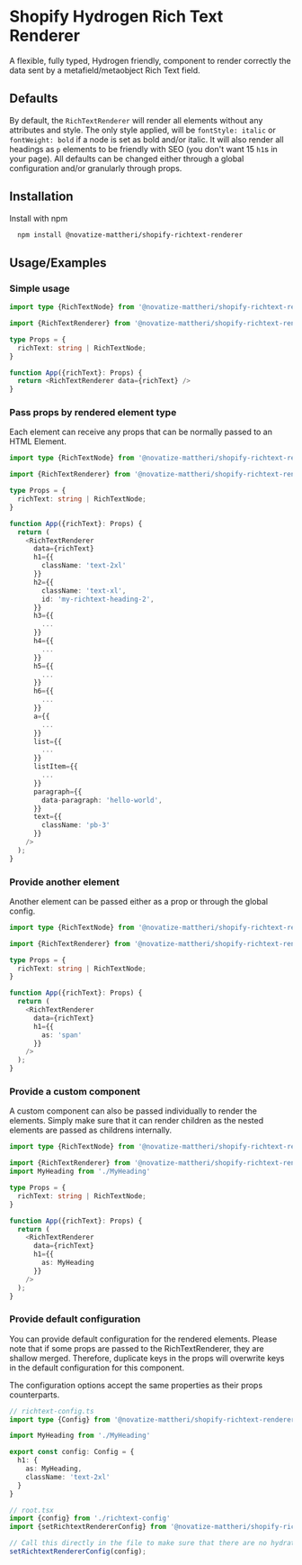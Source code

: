 # Shopify Hydrogen Rich Text Renderer

A flexible, fully typed, Hydrogen friendly, component to render correctly the data sent by a metafield/metaobject Rich Text field.

## Defaults

By default, the `RichTextRenderer` will render all elements without any attributes and style. The only style applied, will be `fontStyle: italic` or `fontWeight: bold` if a node is set as bold and/or italic. It will also render all headings as `p` elements
to be friendly with SEO (you don't want 15 `h1`s in your page). All defaults can be changed either through a global configuration and/or granularly through props.
## Installation

Install with npm

```bash
  npm install @novatize-mattheri/shopify-richtext-renderer
```
    
## Usage/Examples

### Simple usage

```typescript
import type {RichTextNode} from '@novatize-mattheri/shopify-richtext-renderer'

import {RichTextRenderer} from '@novatize-mattheri/shopify-richtext-renderer'

type Props = {
  richText: string | RichTextNode;
}

function App({richText}: Props) {
  return <RichTextRenderer data={richText} />
}
```

### Pass props by rendered element type

Each element can receive any props that can be normally passed to an HTML Element.

```typescript
import type {RichTextNode} from '@novatize-mattheri/shopify-richtext-renderer'

import {RichTextRenderer} from '@novatize-mattheri/shopify-richtext-renderer'

type Props = {
  richText: string | RichTextNode;
}

function App({richText}: Props) {
  return (
    <RichTextRenderer 
      data={richText}
      h1={{
        className: 'text-2xl'
      }}
      h2={{
        className: 'text-xl',
        id: 'my-richtext-heading-2',
      }}
      h3={{
        ...
      }}
      h4={{
        ...
      }}
      h5={{
        ...
      }}
      h6={{
        ...
      }}
      a={{
        ...
      }}
      list={{
        ...
      }}
      listItem={{
        ...
      }}
      paragraph={{
        data-paragraph: 'hello-world',
      }}
      text={{
        className: 'pb-3'
      }}
    />
  );
}
```

### Provide another element

Another element can be passed either as a prop or through the global config.

```typescript
import type {RichTextNode} from '@novatize-mattheri/shopify-richtext-renderer'

import {RichTextRenderer} from '@novatize-mattheri/shopify-richtext-renderer'

type Props = {
  richText: string | RichTextNode;
}

function App({richText}: Props) {
  return (
    <RichTextRenderer 
      data={richText}
      h1={{
        as: 'span'
      }}
    />
  );
}
```

### Provide a custom component

A custom component can also be passed individually to render the elements. Simply make sure that it can render children as the nested elements are passed as childrens internally.

```typescript
import type {RichTextNode} from '@novatize-mattheri/shopify-richtext-renderer'

import {RichTextRenderer} from '@novatize-mattheri/shopify-richtext-renderer'
import MyHeading from './MyHeading'

type Props = {
  richText: string | RichTextNode;
}

function App({richText}: Props) {
  return (
    <RichTextRenderer 
      data={richText}
      h1={{
        as: MyHeading
      }}
    />
  );
}
```

### Provide default configuration

You can provide default configuration for the rendered elements. Please note that if some props are passed to the RichTextRenderer,
they are shallow merged. Therefore, duplicate keys in the props will overwrite keys in the default configuration for this component.

The configuration options accept the same properties as their props counterparts.

```typescript
// richtext-config.ts
import type {Config} from '@novatize-mattheri/shopify-richtext-renderer'

import MyHeading from './MyHeading'

export const config: Config = {
  h1: {
    as: MyHeading,
    className: 'text-2xl'
  }
}
```

```typescript
// root.tsx
import {config} from './richtext-config'
import {setRichtextRendererConfig} from '@novatize-mattheri/shopify-richtext-renderer'

// Call this directly in the file to make sure that there are no hydratation error.
setRichtextRendererConfig(config);
```